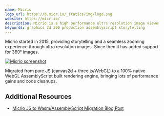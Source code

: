 ```yaml
---
name: Micrio
logo_url: https://b.micr.io/_statics/img/logo.png
website: https://micr.io/
description: Micrio is a high performance ultra resolution image viewer and storytelling tool
keywords: graphics 2d 360 production assemblyscript storytelling
---
```


Micrio started in 2015, providing storytelling and a seamless zooming experience through ultra resolution images. Since then it has added support for 360&deg; images.

[![Micrio screenshot](https://b.micr.io/_statics/img/wallpaper-micrio.jpg)](https://micr.io/i/xCSYV/sk-c-5_vis_20-um_2019-12-21_lab_web_sponsor-logos-tif)

Migrated from pure JS (canvas2d + three.js/WebGL) to a 100% native WebGL AssemblyScript built rendering engine, bringing lots of performance gains and code cleanups.

## Additional Resources

- [Micrio JS to Wasm/AssemblyScript Migration Blog Post](https://engineering.q42.nl/webassembly/)

